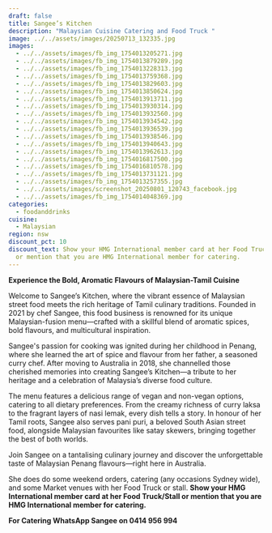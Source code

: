 ```yaml
---
draft: false
title: Sangee’s Kitchen
description: "Malaysian Cuisine Catering and Food Truck "
image: ../../assets/images/20250713_132335.jpg
images:
  - ../../assets/images/fb_img_1754013205271.jpg
  - ../../assets/images/fb_img_1754013879289.jpg
  - ../../assets/images/fb_img_1754013228313.jpg
  - ../../assets/images/fb_img_1754013759368.jpg
  - ../../assets/images/fb_img_1754013829603.jpg
  - ../../assets/images/fb_img_1754013850624.jpg
  - ../../assets/images/fb_img_1754013913711.jpg
  - ../../assets/images/fb_img_1754013930314.jpg
  - ../../assets/images/fb_img_1754013932560.jpg
  - ../../assets/images/fb_img_1754013934542.jpg
  - ../../assets/images/fb_img_1754013936539.jpg
  - ../../assets/images/fb_img_1754013938546.jpg
  - ../../assets/images/fb_img_1754013940643.jpg
  - ../../assets/images/fb_img_1754013962613.jpg
  - ../../assets/images/fb_img_1754016817500.jpg
  - ../../assets/images/fb_img_1754016810578.jpg
  - ../../assets/images/fb_img_1754013731121.jpg
  - ../../assets/images/fb_img_1754013257355.jpg
  - ../../assets/images/screenshot_20250801_120743_facebook.jpg
  - ../../assets/images/fb_img_1754014048369.jpg
categories:
  - foodanddrinks
cuisine:
  - Malaysian
region: nsw
discount_pct: 10
discount_text: Show your HMG International member card at her Food Truck/Stall
  or mention that you are HMG International member for catering.
---
```

**Experience the Bold, Aromatic Flavours of Malaysian-Tamil Cuisine**

Welcome to Sangee’s Kitchen, where the vibrant essence of Malaysian street food meets the rich heritage of Tamil culinary traditions. Founded in 2021 by chef Sangee, this food business is renowned for its unique Malaysian-fusion menu—crafted with a skillful blend of aromatic spices, bold flavours, and multicultural inspiration.

Sangee's passion for cooking was ignited during her childhood in Penang, where she learned the art of spice and flavour from her father, a seasoned curry chef. After moving to Australia in 2018, she channelled those cherished memories into creating Sangee’s Kitchen—a tribute to her heritage and a celebration of Malaysia’s diverse food culture.

The menu features a delicious range of vegan and non-vegan options, catering to all dietary preferences. From the creamy richness of curry laksa to the fragrant layers of nasi lemak, every dish tells a story. In honour of her Tamil roots, Sangee also serves pani puri, a beloved South Asian street food, alongside Malaysian favourites like satay skewers, bringing together the best of both worlds.

Join Sangee on a tantalising culinary journey and discover the unforgettable taste of Malaysian Penang flavours—right here in Australia.

She does do some weekend orders, catering (any occasions Sydney wide), and some Market venues with her Food Truck or stall. **Show your HMG International member card at her Food Truck/Stall or mention that you are HMG International member for catering.**

**For Catering WhatsApp Sangee on 0414 956 994**
